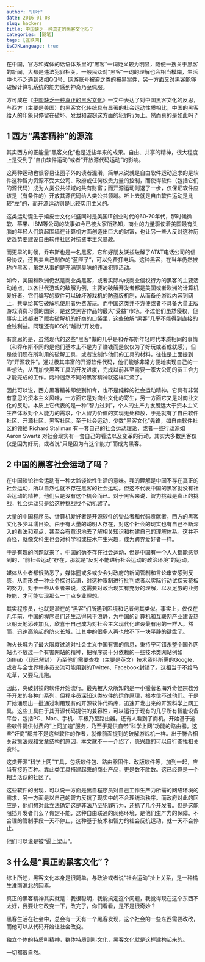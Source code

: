 ```yaml
---
author: "川叶"
date: 2016-01-08
slug: hackers
title: 中国缺乏一种真正的黑客文化吗？
categories: [随笔]
tags: [互联网]
isCJKLanguage: true
---
```


在中国，官方和媒体的话语体系里的“黑客”一词贬义较为明显，随便一搜关于黑客的新闻，大都是违法犯罪相关。一般民众对“黑客”一词的理解也会相当模糊，生活中也不乏遇到诸如QQ号、网游账号被盗之类的被黑案件，另一方面又对黑客能够破解计算机系统的能力感到神奇乃至佩服。

方可成在《[中国缺乏一种真正的黑客文化](http://mp.weixin.qq.com/s?__biz=MjM5NDEwNjQ0MQ==&mid=403432355&idx=1&sn=230377dd8ec4647c077d7db991ce5d7e&3rd=MzA3MDU4NTYzMw==&scene=6#rd)》一文中表达了对中国黑客文化的反思，与西方（主要是美国）的黑客文化传统具有显著的社会运动性质相比，中国的黑客给人的印象只停留在破坏、发泄和盗窃这方面的犯罪行为上。然而真的是如此吗？

<!--more-->

## 1 西方“黑客精神”的源流

其实西方的正能量“黑客文化”也是近些年来的成果。自由、共享的精神，很大程度上是受到了“自由软件运动”或者“开放源代码运动”的影响。

这两种运动也很容易让圈子外的读者混淆，简单来说就是自由软件运动追求的是软件这种智力资源不受大公司、政府或任何权贵力量的控制，而使得软件（包括它们的源代码）成为人类公共领域的共有财富；而开源运动则退了一步，仅保证软件应该是（有条件的）开放其源代码给人类公共领域。听上去就是自由软件运动是比较“左”的，而开源运动则是比较实用主义的。

这类运动诞生于嬉皮士文化兴盛同时是美国IT创业时代的60-70年代，那时候微软、苹果、IBM等公司的故事如今已被大家所熟知，商业的力量驱使着美国最有头脑的年轻人们筑起围墙在计算机方面创造出巨大的财富，也让另一些人反对这种历史趋势要建设自由软件社区对抗资本主义暴政。

而更早的时候，乔布斯也是一名黑客，它和好朋友沃兹破解了AT&T电话公司的信号协议，还售卖自己制作的“蓝匣子”，可以免费打电话。这种黑客，在当年仍然被称作黑客，虽然从事的是充满铜臭味的违法犯罪活动。

如今，美国和欧洲仍然是商业类黑客，或者实际构成商业侵权行为的黑客的主要活动地点。以各世代游戏的破解为例，主要的破解开发者都是美国或者欧洲的计算机爱好者。它们编写的软件可以破坏游戏机的防盗版机制，从而备份游戏内容到网上，共享给其它破解机使用者免费游玩。而中国这类并不方便或者不具备大量正版游戏消费习惯的国家，是这类黑客作品的最大“受益”市场。不过他们虽然侵权，但事实上钱都进了贩卖破解机的奸商的口袋里，这些破解“黑客”几乎不能得到直接的金钱利益。同理还有iOS的“越狱”开发者。

有意思的是，虽然现代的这些“黑客”做的几乎是和乔布斯年轻时代本质相同的事情（和乔布斯不同的是他们基本上不是为了赚钱而是仅仅为了好玩或者成就感），但是他们现在所利用的破解工具，或者说制作他们的工具的材料，往往是上面提到的“开源软件”。通过极其丰富的开源软件代码，他们能够非常方便地实现自己的一些想法，从而加快黑客工具的开发进度，完成以前甚至需要一家大公司的员工合力才能完成的工作。两种迥然不同的黑客精神就这样汇流了。

因此可以说，西方黑客精神即使到如今，也不是纯粹的社会运动精神。它具有非常有意思的资本主义风味，一方面它是对商业文化的寄生，另一方面它又是对商业文化的反动。本质上它代表的是一种“智力过剩”，个人的生产力发展远大于资本主义生产体系对个人能力的需求，个人智力价值的实现无处释放，于是就有了自由软件社区、开源社区、黑客社区。至于社会运动，少数“黑客文化”先锋，如自由软件社区的领袖 Richard Stallman 有一套自己的社会运动理论，或者一些行动派如 Aaron Swartz 对社会现实有一套自己的看法以及变革的行动，其实大多数黑客仅仅是因为好玩，或者说“只是因为有这个能力”而成为黑客。

## 2 中国的黑客社会运动了吗？

在中国谈论社会运动有一种太监谈论性生活的意味。我的理解是中国不存在真正的社会运动，所以自然也就不存在黑客的社会运动。但这不代表中国的黑客就没有社会运动的精神，他们只是没有这个机会而已。对于黑客来说，智力挑战是真正的挑战，社会运动只是给这种挑战找个动机罢了。

大量的中国程序员、计算机爱好者是开源软件的受益者和代码贡献者，西方的黑客文化多少耳濡目染。由于有大量的聪明人存在，对这个社会的现实也有自己不断深入的看法和观点，甚至会有意识地去了解相关知识和构建自己的理解体系。这并不奇怪，就像文科生也会对科学和或技术产生兴趣，成为跨界爱好者一样。

于是有趣的问题就来了。中国的确不存在社会运动，但是中国有一个人人都能感觉到的，“前社会运动”存在，那就是“反对不能进行社会运动的政治环境”的运动。

媒体从业者都很熟悉了，媒体圈或多或少会对政府的新闻管制和言论审查感到反感，从而形成一种业务探讨话语，对这种限制进行批判或者以实际行动试探天花板的努力。对于一些从业者来说，这需要对政治现实有充分的理解，以及足够的业务技能，才可能实现那么一丁点专业理想。

其实程序员，也就是潜在的“黑客”们所遇到困境和记者何其类似。事实上，仅仅在几年前，中国的程序员们还生活得风平浪静，为中国的计算机和互联网产业建设热火朝天地添砖加瓦，欣喜于自己成为对社会主义现代化建设最有用的一群人。然而，迅速高筑起的防火长城，让其中的很多人再也放不下一块平静的键盘了。

防火长城为了最大限度过滤对社会主义中国有害的信息，秉持宁可错杀整个国外网站也不放过一个有害网站的精神，把程序员十分依赖的一些技术类网站例如 Github（现已解封） 乃至他们需要查找（主要是英文）技术资料所需的Google，或者与全世界程序员交流可能用到的Twitter、Facebook封锁了。这相当于不给马吃草，又要马儿跑。

因此，突破封锁的软件开始流行。最先被大众所知的是一小撮著名海外奇怪宗教分子开发的各种门系列，但程序员深知这类软件的运作原理，根本信不过他们。于是开始涌现出一批通过利用现有的开源软件代码库，迅速开发出来的开源科学上网工具。这些工具由于其开源代码提供的兼容性，可以运行于现有的几乎所有智能设备平台，包括PC、Mac、手机、平板乃至路由器。还有人看到了商机，开始基于这些软件提供付费的“上网加速”服务，乃至于提供自带“科学上网”功能的路由器。这些“奸商”都并不是这些软件的作者，就像前面提到的破解游戏机一样。出于符合相关政策法规和文章结构的原因，本文就不一一介绍了，感兴趣的可以自行查找相关资料。

这类开源“科学上网”工具，包括软件包、路由器固件、改版软件等，加到一起，应当有接近百种。靠此类工具搭建起来的商业产品，更是数不胜数。这已经算是一个相当活跃的社区了。

这些软件的出现，可以说一方面是出自程序员对自己工作生产力所需的网络环境的需求，另一方面是以自己的智力反抗了现实中的不合理统治秩序。而政府对此的回应是，他们想对此立法确定这是非法乃至犯罪行为，还抓了几个开发者。但是这能阻挡开发者们么？肯定不能，这种自由联通的网络环境，是他们生产力的保障。不合理的管制手段一天不停止，这种基于技术和智力的社会反抗运动，就一天不会停止。

他们可以说是被“逼上梁山”。

## 3 什么是“真正的黑客文化”？

综上所述，黑客文化本身是很简单，与政治或者说“社会运动”扯上关系，是一种橘生淮南淮北的因素。

真正的黑客精神其实就是：我很聪明，我能搞定这个问题，我觉得现在这个东西不太好，我要让它改变一下，改完了，你们看看，是不是很奇妙？

黑客生活在社会中，总会有一天有一个黑客发现，这个社会的一些东西需要改改，而他可以从代码开始让社会改变。

独立个体的特质叫精神，群体特质则叫文化，黑客文化就是这样建构起来的。

一切都很自然。

